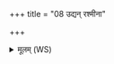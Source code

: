 +++
title = "08 उद्यन् रश्मीना"

+++
<details><summary>मूलम् (WS)</summary>

उद्यन् रश्मीना तनुष्व वाणवद्भिः समर्पय ।  
घुणांस्त्वं सर्वानादित्य घोरया तन्वा तप ॥ ८ ॥
</details>